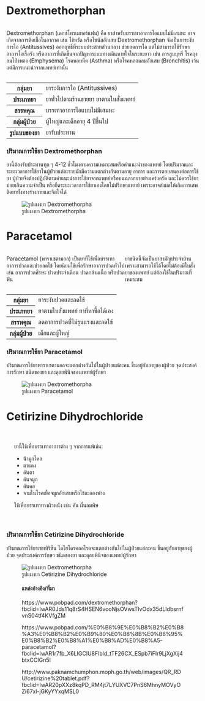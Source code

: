 </script>
<!DOCTYPE html>
<html>
<head>
    <meta charset="utf-8">
    <meta name="viewport" content="width=device-width, initial-scale=1, shrink-to-fit=no">
    <title>Chart Example</title>
    <link rel="stylesheet" href="css/bootstrap.min.css">
    <!-- <link rel="stylesheet" href="./static/style.css"> -->
<style>
.center-container {
  display: flex;
  justify-content: center;
  align-items: center;
  width: 100%; /* ทำให้เนื้อหาอยู่กึ่งกลางตามความสูงของหน้าจอ */
}
</style>
<style>
        .medicine-info {
            padding: 20px;
            border-radius: 5px;
        }
    </style>
</head>
<body>
    <!-- nav bar -->
    <?php require("navbar.php") ?>
    <h1 class="container"><b>Dextromethorphan</b></h1>
    <div class="center-container">
    <p>Dextromethorphan (เดกซ์โทรเมทอร์แฟน) คือ ยาสำหรับบรรเทาอาการไอแบบไม่มีเสมหะ อาจเกิดจากการติดเชื้อในอากาศ เช่น ไข้หวัด หรือไซนัสอักเสบ Dextromethorphan จัดเป็นยาระงับการไอ (Antitussives) ออกฤทธิ์ที่ระบบประสาทส่วนกลาง ช่วยลดการไอ แต่ไม่สามารถใช้รักษาอาการไอเรื้อรัง หรืออาการที่เกิดขึ้นจากปัญหาระบบทางเดินหายใจในระยะยาว เช่น การสูบบุหรี่ โรคถุงลมโป่งพอง (Emphysema) โรคหอบหืด (Asthma) หรือโรคหลอดลมอักเสบ (Bronchitis) เว้นแต่มีการแนะนำจากแพทย์เท่านั้น </p>    
    </div>
    <table>
    <tr>
        <th>กลุ่มยา</th>
        <td>ยาระงับการไอ (Antitussives)</td>
    </tr>
    <tr>
        <th>ประเภทยา</th>
        <td>ยาทั่วไปตามร้านขายยา ยาตามใบสั่งแพทย์</td>
    </tr>
    <tr>
        <th>สรรพคุณ</th>
        <td>บรรเทาอาการไอแบบไม่มีเสมหะ</td>
    </tr>
    <tr>
        <th>กลุ่มผู้ป่วย</th>
        <td>ผู้ใหญ่และเด็กอายุ 4 ปีขึ้นไป</td>
    </tr>
    <tr>
        <th>รูปแบบของยา</th>
        <td>ยารับประทาน</td>
    </tr>
</table>
<h3 class="container"><b>ปริมาณการใช้ยา Dextromethorphan</b></h3>
<p>ยานี้ต้องรับประทานทุก ๆ 4-12 ชั่วโมงตามความเหมาะสมหรือคำแนะนำของแพทย์ โดยปริมาณและระยะเวลาการใช้ยาในผู้ป่วยแต่ละรายมักมีความแตกต่างกันตามอายุ อาการ และการตอบสนองต่อการใช้ยา ผู้ป่วยจึงต้องปฏิบัติตามคำแนะนำการใช้ยาจากแพทย์หรือบนฉลากยาอย่างเคร่งครัด และไม่ควรใช้ยาบ่อยเกินความจำเป็น หรือยืดระยะเวลาการใช้ยาเองโดยไม่ปรึกษาแพทย์ เพราะอาจส่งผลให้เกิดการเสพติดยาทั้งทางร่างกายและจิตใจได้</p>
<figure>
  <img class="image-container rounded" src="picture/DEX.jpg" style="width: auto; height: auto;  display: block; margin: auto; justify-content: center; align-items: center; object-fit: contain;"alt="รูปแผงยา Dextromethorpha" >
  <figcaption class="text-center">รูปแผงยา Dextromethorpha</figcaption>
</figure>
<h1 class="container"><b>Paracetamol</b></h1>
<div class="center-container">
    <p>Paracetamol (พาราเซตามอล) เป็นยาที่ใช้เพื่อบรรเทาอาการปวดและช่วยลดไข้ โดยนิยมใช้เพื่อรักษาอาการปวดทั่วไป เช่น อาการปวดศีรษะ ปวดประจำเดือน ปวดกล้ามเนื้อ หรือปวดฟัน 

ยาชนิดนี้จัดเป็นยาสามัญประจำบ้านเพราะสามารถใช้ได้โดยไม่ต้องมีใบสั่งยาของแพทย์ แต่ต้องใช้ในปริมาณที่เหมาะสม</p>    
    </div>
    <table>
    <tr>
        <th>กลุ่มยา</th>
        <td>ยาระงับปวดและลดไข้</td>
    </tr>
    <tr>
        <th>ประเภทยา</th>
        <td>ยาตามใบสั่งแพทย์ ยาที่หาซื้อได้เอง</td>
    </tr>
    <tr>
        <th>สรรพคุณ</th>
        <td>ลดอาการปวดที่ไม่รุนแรงและลดไข้</td>
    </tr>
    <tr>
        <th>กลุ่มผู้ป่วย</th>
        <td>เด็กและผู้ใหญ่</td>
    </tr>
</table>
<h3 class="container"><b>ปริมาณการใช้ยา Paracetamol</b></h3>
<p>ปริมาณการใช้ยาพาราเซตามอลจะแตกต่างกันไปในผู้ป่วยแต่ละคน ขึ้นอยู่กับอายุของผู้ป่วย จุดประสงค์การรักษา ชนิดของยา และดุลยพินิจของแพทย์ผู้รักษา</p>
<figure>
  <img class="image-container rounded" src="picture/PARA.jpg" style="width: auto; height: auto;  display: block; margin: auto; justify-content: center; align-items: center; object-fit: contain;"alt="รูปแผงยา Dextromethorpha" >
  <figcaption class="text-center">รูปแผงยา Paracetamol</figcaption>
</figure>
<h1 class="container"><b>Cetirizine Dihydrochloride</b></h1>
<div class="medicine-info">
        <p>ยานี้ใช้เพื่อบรรเทาอาการต่าง ๆ จากการแพ้เช่น:</p>
        <ul>
            <li>น้้ามูกไหล</li>
            <li>ตาแดง</li>
            <li>คันตา</li>
            <li>คันจมูก</li>
            <li>คันคอ</li>
            <li>จามในโรคเยื่อจมูกอักเสบหรือไข้ละอองฟาง</li>
        </ul>
        <p>ใช้เพื่อบรรเทาทางผิวหนัง เช่น คัน ผื่นลมพิษ</p>
    </div>
    <h3 class="container"><b>ปริมาณการใช้ยา Cetirizine Dihydrochloride</b></h3>
<p>ปริมาณการใช้ยาเซททิริซีน ไดไฮโดรคลอไรดจะแตกต่างกันไปในผู้ป่วยแต่ละคน ขึ้นอยู่กับอายุของผู้ป่วย จุดประสงค์การรักษา ชนิดของยา และดุลยพินิจของแพทย์ผู้รักษา</p>
<figure>
  <img class="image-container rounded" src="picture/CET.jpg" style="width: auto; height: auto;  display: block; margin: auto; justify-content: center; align-items: center; object-fit: contain;"alt="รูปแผงยา Dextromethorpha" >
  <figcaption class="text-center">รูปแผงยา Cetirizine Dihydrochloride</figcaption>
 <h4>แหล่งอ้างอิง/ที่มา</h4>
        <p>https://www.pobpad.com/dextromethorphan?fbclid=IwAR0Jds11q8rS4HSEN6vooNjsOVwsTIvOdx35dLIdbsrnfvnS04tf4KVfgZM</p>
        <p>https://www.pobpad.com/%E0%B8%9E%E0%B8%B2%E0%B8%A3%E0%B8%B2%E0%B9%80%E0%B8%8B%E0%B8%95%E0%B8%B2%E0%B8%A1%E0%B8%AD%E0%B8%A5-paracetamol?fbclid=IwAR1r7fb_X6LIGCIU8Flbld_tTF26CX_ESpb7iFIr9LjXgXij4btxCCIGn5I</p>
        <p>http://www.paknamchumphon.moph.go.th/web/images/QR_RDU/cetirizine%20tablet.pdf?fbclid=IwAR20pXXz8kqPD_RM4jt7LYUXVC7PnS6MhnyMOVyOZi67xl-jGKyYYxqMSL0</p>
</figure>
</body>
